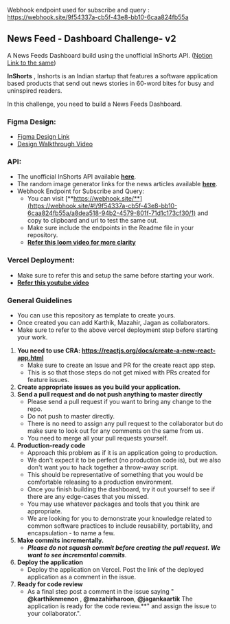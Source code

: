 Webhook endpoint used for subscribe and query : https://webhook.site/9f54337a-cb5f-43e8-bb10-6caa824fb55a



## News Feed - Dashboard Challenge- v2

A News Feeds Dashboard build using the unofficial InShorts API. 
([Notion Link to the same](https://mazahir.notion.site/Feedly-e36088d68bb74ea8b4be77c014fc0f7b))

**InShorts** , Inshorts is an Indian startup that features a software application based products that send out news stories in 60-word bites for busy and uninspired readers.

In this challenge, you need to build a News Feeds Dashboard.

### **Figma Design:**

- [Figma Design Link](https://www.figma.com/file/n3SlNs7NcvplUTMjrjWWKb/React-Assessment?node-id=15%3A1857)
- [Design Walkthrough Video](https://www.notion.so/mazahir/Feedly-e36088d68bb74ea8b4be77c014fc0f7b#43e92a0bf29448c79999bf2cb3c3d916)

### **API:**

- The unofficial InShorts API available [**here**](https://github.com/cyberboysumanjay/Inshorts-News-API).
- The random image generator links for the news articles available [**here**](https://picsum.photos/).
- Webhook Endpoint for Subscribe and Query:
    - You can visit [**https://webhook.site/**](https://webhook.site/#!/9f54337a-cb5f-43e8-bb10-6caa824fb55a/a8dea518-94b2-4579-801f-71d1c173cf30/1) and copy to clipboard and url to test the same out.
    - Make sure include the endpoints in the Readme file in your repository.
    - [**Refer this loom video for more clarity**](https://www.loom.com/share/e1f4842e75c74c818a41c8bd51cc9f83)

### **Vercel Deployment**:
 - Make sure to refer this and setup the same before starting your work. 
 - [**Refer this youtube video**](https://www.youtube.com/watch?v=Kp38gErx0sQ&feature=emb_imp_woyt&ab_channel=JaganKaartik)


### **General Guidelines**

- You can use this repository as template to create yours.
- Once created you can add Karthik, Mazahir, Jagan as collaborators.
- Make sure to refer to the above vercel deployment step before starting your work. 
1. **You need to use CRA: https://reactjs.org/docs/create-a-new-react-app.html**
    - Make sure to create an Issue and PR for the create react app step.
    - This is so that those steps do not get mixed with PRs created for feature issues.
2. **Create appropriate issues as you build your application.** 
3. **Send a pull request and do not push anything to master directly**
    - Please send a pull request if you want to bring any change to the repo.
    - Do not push to master directly.
    - There is no need to assign any pull request to the collaborator but do make sure to look out for any comments on the same from us.
    - You need to merge all your pull requests yourself.
4. **Production-ready code**
    - Approach this problem as if it is an application going to production.
    - We don't expect it to be perfect (no production code is), but we also don't want you to hack together a throw-away script.
    - This should be representative of something that you would be comfortable releasing to a production environment.
    - Once you finish building the dashboard, try it out yourself to see if there are any edge-cases that you missed.
    - You may use whatever packages and tools that you think are appropriate.
    - We are looking for you to demonstrate your knowledge related to common software practices to include reusability, portability, and encapsulation - to name a few.
5. **Make commits incrementally.**
    - ***Please do not squash commit before creating the pull request. We want to see incremental commits***.
6.  **Deploy the application**
    - Deploy the application on Vercel. Post the link of the deployed application as a comment in the issue.
7.  **Ready for code review**
    - As a final step post a comment in the issue saying " **@karthiknmenon** , **@mazahirharoon**, **@jagankaartik** The application is ready for the code review.**" and assign the issue to your collaborator.".
